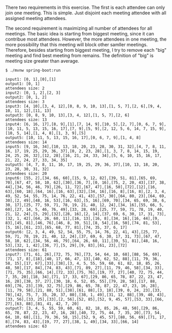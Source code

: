 There two requirements in this exercise. The first is each attendee can only join one meeting.
This is simple. Just disjoint each meeting attendee with all assigned meeting attendees.

The second requirement is maximizing all number of attendees for all meetings.
The basic idea is starting from biggest meeting, since it can contribue most attendees.
However, the more attendees in one meeting, the more possibility that this meeting will block other samller meetings.
Therefore, besides starting from biggest meeting, I try to remove each "big" meeting and find best meeting from remains.
The definition of "big" is meeting size greater than average.

```
$ ./mvnw spring-boot:run

input1: [0, 1],[0],[1]
output1: [0, 1]
attendees size: 2
input2: [0, 1, 2],[2, 3]
output2: [0, 1, 2]
attendees size: 3
input3: [4, 10],[3, 4, 12],[0, 8, 9, 10, 13],[1, 5, 7],[2, 6],[9, 4, 10, 11, 12],[11, 13]
output3: [0, 8, 9, 10, 13],[3, 4, 12],[1, 5, 7],[2, 6]
attendees size: 13
input4: [6, 16, 17],[8, 9],[1],[7, 14, 9],[10, 5],[2, 7],[0, 6, 7, 9],[10, 11, 5, 13, 15, 16, 17],[7, 9],[5, 9],[2, 12, 5, 6, 14, 7, 15, 9],[10, 5, 14],[1, 4, 8],[1, 3, 9],[5]
output5: [10, 11, 5, 13, 15, 16, 17],[0, 6, 7, 9],[1, 4, 8]
attendees size: 14
input5: [9, 16, 34],[10, 13, 18, 20, 23, 28, 30, 31, 32],[4, 7, 8, 11, 16, 17, 19, 25, 29, 36, 37],[0, 2, 23, 28],[1, 3, 7, 8, 14, 15, 19, 24, 25, 26, 32],[12, 28],[16, 21, 24, 33, 34],[5, 6, 10, 15, 16, 17, 21, 22, 24, 27, 33, 34, 35]
output5: [4, 7, 8, 11, 16, 17, 19, 25, 29, 36, 37],[10, 13, 18, 20, 23, 28, 30, 31, 32]
attendees size: 20
input6: [55, 2],[34, 66, 60],[15, 9, 12, 82],[39, 51, 81],[65, 69, 70],[67, 47, 58, 10, 62],[30],[36, 7],[0, 16],[75, 2, 20, 43],[37, 38, 44],[34, 56, 46, 79],[26, 11, 72],[67, 47],[16, 50],[72],[12],[16, 63],[60, 18],[64, 16],[16, 63],[32],[34, 16],[16, 8],[16, 8],[2, 3, 4, 49, 52, 54, 55, 75, 14, 76, 22, 41, 43],[57, 30],[64, 80, 23],[64, 69, 30],[2, 49],[48, 16, 53],[16, 63],[5, 16],[69, 70],[34, 65, 69, 38, 6, 30, 17],[25, 77, 59, 71, 78, 19, 21, 40, 12, 24],[34, 16],[55, 66, 5, 60],[27, 14, 5, 46, 76, 49],[33, 28, 69],[25, 77, 59, 71, 78, 19, 40, 21, 12, 24],[5, 29],[32],[28, 16],[2, 14],[37, 69, 6, 30, 17, 31, 73],[32, 1, 42],[64, 26, 60, 11],[16, 13],[16, 8],[34, 16],[16, 44],[9, 83],[45, 81],[46, 76],[46, 8, 39, 51],[8, 54],[16, 50],[74, 81, 53],[5, 16],[61, 23],[65, 68, 77, 81],[74, 35, 37, 6, 17]
output6: [2, 3, 4, 49, 52, 54, 55, 75, 14, 76, 22, 41, 43],[25, 77, 59, 71, 78, 19, 21, 40, 12, 24],[37, 69, 6, 30, 17, 31, 73],[67, 47, 58, 10, 62],[34, 56, 46, 79],[64, 26, 60, 11],[39, 51, 81],[48, 16, 53],[32, 1, 42],[36, 7],[5, 29],[9, 83],[61, 23],[72]
attendees size: 61
input7: [71, 61, 26],[72, 75, 76],[73, 54, 64, 10, 68],[88, 56, 69],[71, 17, 8],[18],[40, 17, 66, 47, 13],[40, 62, 52, 88],[11, 79, 36, 58, 15],[17, 67],[33],[38],[3, 4, 5, 55, 59, 60, 61, 82, 18, 85, 26, 48, 50],[17, 84],[74, 83, 43],[71, 89, 27],[11, 79, 46, 58],[34, 33],[71, 75, 35],[66, 14],[72, 33],[75, 76],[19, 77, 27],[40, 72, 75, 44, 7, 35, 20],[18, 34],[71, 17, 33, 67],[29, 86, 65, 78, 87, 22, 23, 47, 16, 28],[38, 37, 27],[30, 18, 6, 52, 85, 55],[79, 28, 58],[17, 88, 69],[76, 23],[39, 32, 75],[29, 86, 65, 78, 87, 22, 47, 23, 16, 28],[11, 79, 58],[21, 88, 51],[38],[61, 88],[3, 18],[39, 0, 24, 23],[33, 70],[42, 75, 7, 35, 20, 37, 80],[38, 1, 49],[31, 12, 88],[39, 40, 43],[33, 56],[33, 25],[33],[2, 56],[52, 85],[52, 9, 45, 57],[53, 33],[66, 27],[63, 88],[81, 41, 42, 7, 20]
output7: [3, 4, 5, 55, 59, 60, 61, 82, 18, 85, 26, 48, 50],[29, 86, 65, 78, 87, 22, 23, 47, 16, 28],[40, 72, 75, 44, 7, 35, 20],[73, 54, 64, 10, 68],[11, 79, 36, 58, 15],[52, 9, 45, 57],[88, 56, 69],[71, 17, 8],[74, 83, 43],[19, 77, 27],[38, 1, 49],[34, 33],[66, 14]
attendees size: 63
```
